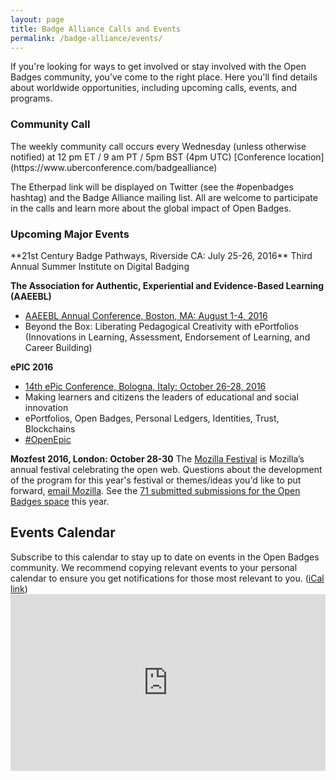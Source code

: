 ```yaml
---
layout: page
title: Badge Alliance Calls and Events
permalink: /badge-alliance/events/
---
```

If you're looking for ways to get involved or stay involved with the Open Badges community, you’ve come to the right place. Here you'll find details about worldwide opportunities, including upcoming calls, events, and programs. 

<h3 class="title title-content">Community Call</h3>
The weekly community call occurs every Wednesday (unless otherwise notified) at 12 pm ET / 9 am PT / 5pm BST (4pm UTC) [Conference location](https://www.uberconference.com/badgealliance)

The Etherpad link will be displayed on Twitter (see the #openbadges hashtag) and the Badge Alliance mailing list. All are welcome to participate in the calls and learn more about the global impact of Open Badges.

<h3 class="title title-content">Upcoming Major Events</h3>
**21st Century Badge Pathways, Riverside CA: July 25-26, 2016**
Third Annual Summer Institute on Digital Badging  
 
**The Association for Authentic, Experiential and Evidence-Based Learning (AAEEBL)**

* [AAEEBL Annual Conference, Boston, MA: August 1-4, 2016](http://www.aaeebl.org/page/annual_conf_2016)
* Beyond the Box: Liberating Pedagogical Creativity with ePortfolios (Innovations in Learning, Assessment, Endorsement of Learning, and Career Building) 

**ePIC 2016**

* [14th ePic Conference, Bologna, Italy: October 26-28, 2016](http://www.openepic.eu)
* Making learners and citizens the leaders of educational and social innovation
* ePortfolios, Open Badges, Personal Ledgers, Identities, Trust, Blockchains
* [#OpenEpic](https://twitter.com/search?q=%23openepic)
 
**Mozfest 2016, London: October 28-30**
The [Mozilla Festival](https://mozillafestival.org) is Mozilla’s annual festival celebrating the open web. Questions about the development of the program for this year's festival or themes/ideas you'd like to put forward, [email Mozilla](mailto:festival@mozilla.org). See the [71 submitted submissions for the Open Badges space](https://github.com/MozillaFoundation/mozfest-program-2016/issues?page=1&q=is%3Aopen+is%3Aissue+label%3A%22%5BSpace%5D+Open+badges%22) this year. 

<h2 class="title title-content" id="calendar">Events Calendar</h2>
Subscribe to this calendar to stay up to date on events in the Open Badges community. We recommend copying relevant events to your personal calendar to ensure you get notifications for those most relevant to you. (<a title="Badge Alliance Open Badges Events Calendar in iCal format" href="https://calendar.google.com/calendar/ical/ifjuqevurkfqqgnj6ecnh9g9ho%40group.calendar.google.com/public/basic.ics">iCal link</a>)

<style>.embed-container { position: relative; padding-bottom: 56.25%; height: 0; overflow: hidden; max-width: 100%; } .embed-container iframe, .embed-container object, .embed-container embed { position: absolute; top: 0; left: 0; width: 100%; height: 100%; }</style><div class='embed-container'><iframe src='https://calendar.google.com/calendar/embed?src=ifjuqevurkfqqgnj6ecnh9g9ho%40group.calendar.google.com&ctz=America/Los_Angeles' style='border:0'></iframe></div>

